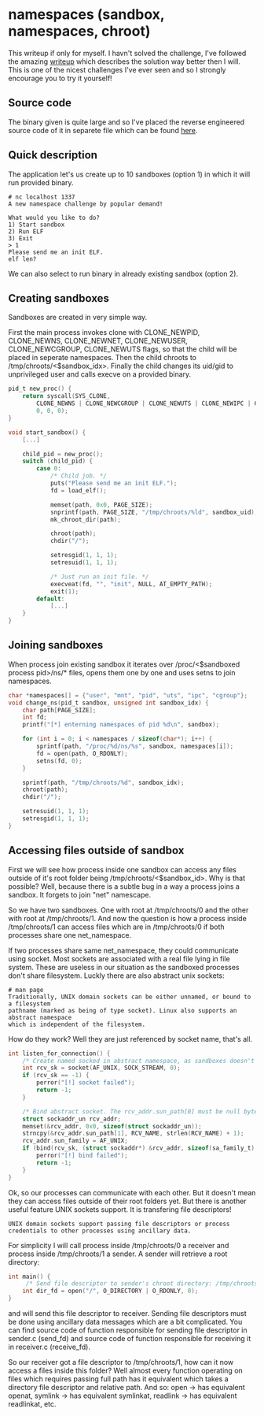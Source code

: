 # namespaces (sandbox, namespaces, chroot)

This writeup if only for myself. I havn't solved the challenge, I've followed the amazing [writeup](https://blog.perfect.blue/namespaces-35c3ctf) which describes the solution way better then I will. This is one of the nicest challenges I've ever seen and so I strongly encourage you to try it yourself!


## Source code
The binary given is quite large and so I've placed the reverse engineered source code of it in separete file which can be found [here](source.c).


## Quick description
The application let's us create up to 10 sandboxes (option 1) in which it will run provided binary.

```console
# nc localhost 1337
A new namespace challenge by popular demand!

What would you like to do?
1) Start sandbox
2) Run ELF
3) Exit
> 1
Please send me an init ELF.
elf len? 
```

We can also select to run binary in already existing sandbox (option 2).

## Creating sandboxes
Sandboxes are created in very simple way. 

First the main process invokes clone with CLONE_NEWPID, CLONE_NEWNS, CLONE_NEWNET, CLONE_NEWUSER, CLONE_NEWCGROUP, CLONE_NEWUTS flags, so that the child will be placed in seperate namespaces.
Then the child chroots to /tmp/chroots/<$sandbox_idx>.
Finally the child changes its uid/gid to unprivileged user and calls execve on a provided binary.

```c
pid_t new_proc() {
    return syscall(SYS_CLONE, 
        CLONE_NEWNS | CLONE_NEWCGROUP | CLONE_NEWUTS | CLONE_NEWIPC | CLONE_NEWUSER | CLONE_NEWPID | CLONE_NEWNET, 
        0, 0, 0);
}

void start_sandbox() {
    [...]

    child_pid = new_proc();
    switch (child_pid) {
        case 0:
            /* Child job. */
            puts("Please send me an init ELF.");
            fd = load_elf();

            memset(path, 0x0, PAGE_SIZE);
            snprintf(path, PAGE_SIZE, "/tmp/chroots/%ld", sandbox_uid);
            mk_chroot_dir(path);

            chroot(path);
            chdir("/");

            setresgid(1, 1, 1);
            setresuid(1, 1, 1);

            /* Just run an init file. */
            execveat(fd, "", "init", NULL, AT_EMPTY_PATH);
            exit(1);
        default:
            [...]
    }
}
```

## Joining sandboxes
When process join existing sandbox it iterates over /proc/<$sandboxed process pid>/ns/* files, opens them one by one and uses setns to join namespaces.

```c
char *namespaces[] = {"user", "mnt", "pid", "uts", "ipc", "cgroup"};
void change_ns(pid_t sandbox, unsigned int sandbox_idx) {
    char path[PAGE_SIZE];
    int fd;
    printf("[*] enterning namespaces of pid %d\n", sandbox);

    for (int i = 0; i < namespaces / sizeof(char*); i++) {
        sprintf(path, "/proc/%d/ns/%s", sandbox, namespaces[i]);
        fd = open(path, O_RDONLY);
        setns(fd, 0);
    }

    sprintf(path, "/tmp/chroots/%d", sandbox_idx);
    chroot(path);
    chdir("/");

    setresuid(1, 1, 1);
    setresgid(1, 1, 1);
}
```

## Accessing files outside of sandbox
First we will see how process inside one sandbox can access any files outside of it's root folder being /tmp/chroots/<$sandbox_id>. Why is that possible? Well, because there is a subtle bug in a way a process joins a sandbox. It forgets to join "net" namescape.

So we have two sandboxes. One with root at /tmp/chroots/0 and the other with root at /tmp/chroots/1. And now the question is how a process inside /tmp/chroots/1 can access files which are in /tmp/chroots/0 if both processes share one net_namespace.

If two processes share same net_namespace, they could communicate using socket. Most sockets are associated with a real file lying in file system. These are useless in our situation as the sandboxed processes don't share filesystem. Luckly there are also abstract unix sockets:

```man
# man page
Traditionally, UNIX domain sockets can be either unnamed, or bound to a filesystem
pathname (marked as being of type socket). Linux also supports an abstract namespace
which is independent of the filesystem.
```

How do they work? Well they are just referenced by socket name, that's all.

```c
int listen_for_connection() {
    /* Create named socked in abstract namespace, as sandboxes doesn't share file system. */
    int rcv_sk = socket(AF_UNIX, SOCK_STREAM, 0);
    if (rcv_sk == -1) {
        perror("[!] socket failed");
        return -1;
    }

    /* Bind abstract socket. The rcv_addr.sun_path[0] must be null byte to indicate this is an abstract socket. */
    struct sockaddr_un rcv_addr;
    memset(&rcv_addr, 0x0, sizeof(struct sockaddr_un));
    strncpy(&rcv_addr.sun_path[1], RCV_NAME, strlen(RCV_NAME) + 1);
    rcv_addr.sun_family = AF_UNIX;
    if (bind(rcv_sk, (struct sockaddr*) &rcv_addr, sizeof(sa_family_t) + strlen(RCV_NAME) + 1) == -1) {
        perror("[!] bind failed");
        return -1;
    }
}
```

Ok, so our processes can communicate with each other. But it doesn't mean they can access files outside of their root folders yet.
But there is another useful feature UNIX sockets support. It is transfering file descriptors!

```
UNIX domain sockets support passing file descriptors or process
credentials to other processes using ancillary data.
```

For simplicity I will call process inside /tmp/chroots/0 a receiver and process inside /tmp/chroots/1 a sender.
A sender will retrieve a root directory:

```c
int main() {
     /* Send file descriptor to sender's chroot directory: /tmp/chroots/<sender sandbox idx>. */
    int dir_fd = open("/", O_DIRECTORY | O_RDONLY, 0);
}
```

and will send this file descriptor to receiver. Sending file descriptors must be done using ancillary data messages which are a bit complicated. You can find source code of function responsible for sending file descriptor in sender.c (send_fd) and source code of function responsible for receiving it in receiver.c (receive_fd).

So our receiver got a file descriptor to /tmp/chroots/1, how can it now access a files inside this folder? Well almost every function operating on files which requires passing full path has it equivalent which takes a directory file descriptor and relative path. And so:
open -> has equivalent openat,
symlink -> has equivalent symlinkat,
readlink -> has equivalent readlinkat,
etc.